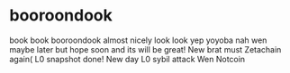 # booroondook
book book booroondook
almost nicely look look
yep
yoyoba nah
wen
maybe
later
but
hope
soon
and
its
will
be
great!
New
brat
must
Zetachain again(
L0 snapshot done!
New day
L0 sybil attack
Wen Notcoin
